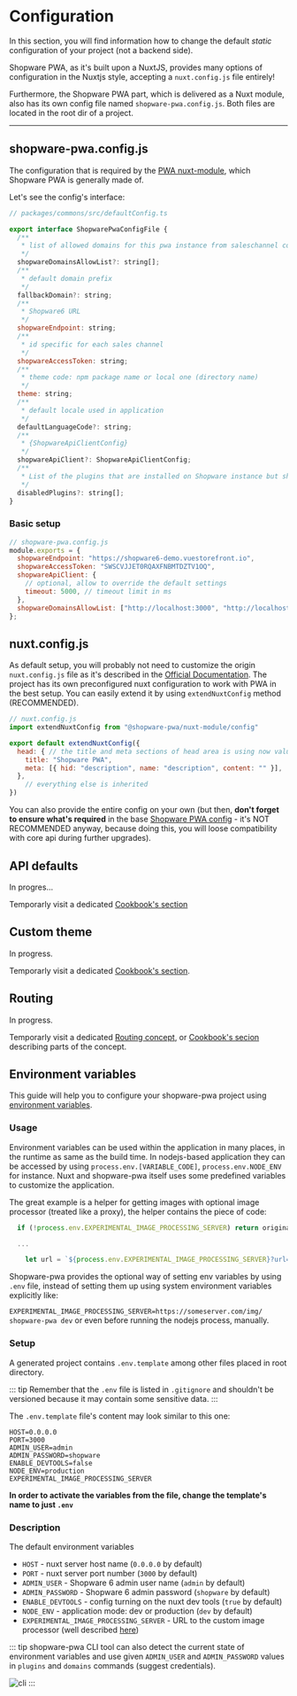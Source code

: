 # Configuration

In this section, you will find information how to change the default _static_ configuration of your project (not a backend side).

Shopware PWA, as it's built upon a NuxtJS, provides many options of configuration in the Nuxtjs style, accepting a `nuxt.config.js` file entirely! 

Furthermore, the Shopware PWA part, which is delivered as a Nuxt module, also has its own config file named `shopware-pwa.config.js`. Both files are located in the root dir of a project.

----

## shopware-pwa.config.js

The configuration that is required by the [PWA nuxt-module](https://www.npmjs.com/package/@shopware-pwa/nuxt-module), which Shopware PWA is generally made of.

Let's see the config's interface:

```js
// packages/commons/src/defaultConfig.ts

export interface ShopwarePwaConfigFile {
  /**
   * list of allowed domains for this pwa instance from saleschannel configuration
   */
  shopwareDomainsAllowList?: string[];
  /**
   * default domain prefix
   */
  fallbackDomain?: string;
  /**
   * Shopware6 URL
   */
  shopwareEndpoint: string;
  /**
   * id specific for each sales channel
   */
  shopwareAccessToken: string;
  /**
   * theme code: npm package name or local one (directory name)
   */
  theme: string;
  /**
   * default locale used in application
   */
  defaultLanguageCode?: string;
  /**
   * {ShopwareApiClientConfig}
   */
  shopwareApiClient?: ShopwareApiClientConfig;
  /**
   * List of the plugins that are installed on Shopware instance but should not be loaded.
   */
  disabledPlugins?: string[];
}
```

### Basic setup

```js
// shopware-pwa.config.js
module.exports = {
  shopwareEndpoint: "https://shopware6-demo.vuestorefront.io",
  shopwareAccessToken: "SWSCVJJET0RQAXFNBMTDZTV1OQ",
  shopwareApiClient: {
    // optional, allow to override the default settings
    timeout: 5000, // timeout limit in ms
  },
  shopwareDomainsAllowList: ["http://localhost:3000", "http://localhost:3000/de", "https://pwa-shop.com"],
};
```


## nuxt.config.js

As default setup, you will probably not need to customize the origin `nuxt.config.js` file as it's described in the [Official Documentation](https://nuxtjs.org/docs/directory-structure/nuxt-config). The project has its own preconfigured nuxt configuration to work with PWA in the best setup. You can easily extend it by using `extendNuxtConfig` method (RECOMMENDED).


```js
// nuxt.config.js
import extendNuxtConfig from "@shopware-pwa/nuxt-module/config"

export default extendNuxtConfig({
  head: { // the title and meta sections of head area is using now values from this files.
    title: "Shopware PWA",
    meta: [{ hid: "description", name: "description", content: "" }],
  },
    // everything else is inherited
})
```


You can also provide the entire config on your own (but then, **don't forget to ensure what's required** in the base [Shopware PWA config](https://github.com/vuestorefront/shopware-pwa/blob/master/packages/nuxt-module/src/extendNuxtConfig.ts#L10) - it's NOT RECOMMENDED anyway, because doing this, you will loose compatibility with core api during further upgrades).

## API defaults

In progres...

Temporarly visit a dedicated [Cookbook's section](../cookbook/#_9-overwrite-api-defaults)

## Custom theme

In progress.

Temporarly visit a dedicated [Cookbook's section](../cookbook/#_6-how-to-use-write-your-own-theme).

## Routing

In progress.

Temporarly visit a dedicated [Routing concept](../concepts/routing), or [Cookbook's secion](../cookbook/#_8-how-to-add-another-language) describing parts of the concept.

## Environment variables

This guide will help you to configure your shopware-pwa project using [environment variables](https://en.wikipedia.org/wiki/Environment_variable).

### Usage

Environment variables can be used within the application in many places, in the runtime as same as the build time. In nodejs-based application they can be accessed by using `process.env.[VARIABLE_CODE]`, `process.env.NODE_ENV` for instance. Nuxt and shopware-pwa itself uses some predefined variables to customize the application.

The great example is a helper for getting images with optional image processor (treated like a proxy), the helper contains the piece of code:

```js
  if (!process.env.EXPERIMENTAL_IMAGE_PROCESSING_SERVER) return originalImageSrc

  ...

    let url = `${process.env.EXPERIMENTAL_IMAGE_PROCESSING_SERVER}?url=${mediaUrl}`

```

Shopware-pwa provides the optional way of setting env variables by using `.env` file, instead of setting them up using system environment variables explicitly like: 

`EXPERIMENTAL_IMAGE_PROCESSING_SERVER=https://someserver.com/img/ shopware-pwa dev` or even before running the nodejs process, manually.


### Setup

A generated project contains `.env.template` among other files placed in root directory. 

::: tip
Remember that the `.env` file is listed in `.gitignore` and shouldn't be versioned because it may contain some sensitive data.
:::


The `.env.template` file's content may look similar to this one:

```
HOST=0.0.0.0
PORT=3000
ADMIN_USER=admin
ADMIN_PASSWORD=shopware
ENABLE_DEVTOOLS=false
NODE_ENV=production
EXPERIMENTAL_IMAGE_PROCESSING_SERVER
```

**In order to activate the variables from the file, change the template's name to just `.env`**

### Description

The default environment variables

- `HOST` - nuxt server host name (`0.0.0.0` by default)
- `PORT` - nuxt server port number (`3000` by default)
- `ADMIN_USER` - Shopware 6 admin user name (`admin` by default) 
- `ADMIN_PASSWORD` - Shopware 6 admin password (`shopware` by default)
- `ENABLE_DEVTOOLS` - config turning on the nuxt dev tools (`true` by default)
- `NODE_ENV` - application mode: dev or production (`dev` by default)
- `EXPERIMENTAL_IMAGE_PROCESSING_SERVER` - URL to the custom image processor (well described [here](https://github.com/vuestorefront/shopware-pwa/blob/master/packages/default-theme/src/helpers/images/getResizedImage.js))

::: tip
shopware-pwa CLI tool can also detect the current state of environment variables and use given `ADMIN_USER` and `ADMIN_PASSWORD` values in `plugins` and `domains` commands (suggest credentials). 

![cli](./../../assets/env_cli.png)
:::